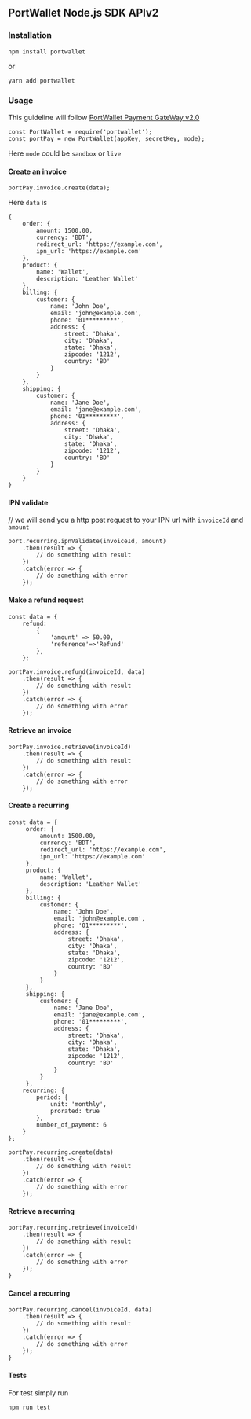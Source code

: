 ## PortWallet Node.js SDK APIv2

### Installation
```
npm install portwallet
```
or 
```
yarn add portwallet
```

### Usage
This guideline will follow [PortWallet Payment GateWay v2.0](http://developer.portwallet.com/documentation-v2.php)
```
const PortWallet = require('portwallet');
const portPay = new PortWallet(appKey, secretKey, mode);
```

Here `mode` could be `sandbox` or `live`

#### Create an invoice
```
portPay.invoice.create(data);
```  

Here `data` is
```
{
    order: {
        amount: 1500.00,
        currency: 'BDT',
        redirect_url: 'https://example.com',
        ipn_url: 'https://example.com'
    },
    product: {
        name: 'Wallet',
        description: 'Leather Wallet'
    },
    billing: {
        customer: {
            name: 'John Doe',
            email: 'john@example.com',
            phone: '01*********',
            address: {
                street: 'Dhaka',
                city: 'Dhaka',
                state: 'Dhaka',
                zipcode: '1212',
                country: 'BD'
            }
        }
    },
    shipping: {
        customer: {
            name: 'Jane Doe',
            email: 'jane@example.com',
            phone: '01*********',
            address: {
                street: 'Dhaka',
                city: 'Dhaka',
                state: 'Dhaka',
                zipcode: '1212',
                country: 'BD'
            }
        }
    }
}
```

#### IPN validate
// we will send you a http post request to your IPN url with `invoiceId` and `amount`

```
port.recurring.ipnValidate(invoiceId, amount)
    .then(result => {
        // do something with result
    })
    .catch(error => {
        // do something with error
    });
```

#### Make a refund request
```
const data = {
    refund:
        {
            'amount' => 50.00,
            'reference'=>'Refund'
        },
    };

portPay.invoice.refund(invoiceId, data)
    .then(result => {
        // do something with result
    })
    .catch(error => {
        // do something with error
    });
```

#### Retrieve an invoice
```
portPay.invoice.retrieve(invoiceId)
    .then(result => {
        // do something with result
    })
    .catch(error => {
        // do something with error
    });
```


#### Create a recurring
```
const data = {
     order: {
         amount: 1500.00,
         currency: 'BDT',
         redirect_url: 'https://example.com',
         ipn_url: 'https://example.com'
     },
     product: {
         name: 'Wallet',
         description: 'Leather Wallet'
     },
     billing: {
         customer: {
             name: 'John Doe',
             email: 'john@example.com',
             phone: '01*********',
             address: {
                 street: 'Dhaka',
                 city: 'Dhaka',
                 state: 'Dhaka',
                 zipcode: '1212',
                 country: 'BD'
             }
         }
     },
     shipping: {
         customer: {
             name: 'Jane Doe',
             email: 'jane@example.com',
             phone: '01*********',
             address: {
                 street: 'Dhaka',
                 city: 'Dhaka',
                 state: 'Dhaka',
                 zipcode: '1212',
                 country: 'BD'
             }
         }
     },
    recurring: {
        period: {
            unit: 'monthly',
            prorated: true
        },
        number_of_payment: 6
    }
};

portPay.recurring.create(data)
    .then(result => {
        // do something with result
    })
    .catch(error => {
        // do something with error
    });
```

#### Retrieve a recurring
```
portPay.recurring.retrieve(invoiceId)
    .then(result => {
        // do something with result
    })
    .catch(error => {
        // do something with error
    });
}
```

#### Cancel a recurring
```
portPay.recurring.cancel(invoiceId, data)
    .then(result => {
        // do something with result
    })
    .catch(error => {
        // do something with error
    });
}
```

#### Tests
For test simply run
```
npm run test
```
